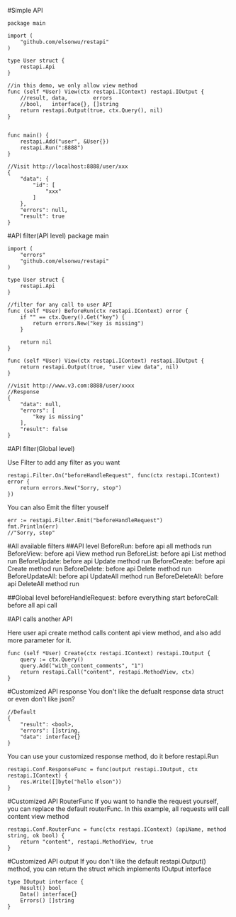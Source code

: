 #Simple API

	package main

	import (
		"github.com/elsonwu/restapi"
	)

	type User struct {
		restapi.Api
	}

	//in this demo, we only allow view method
	func (self *User) View(ctx restapi.IContext) restapi.IOutput {
	    //result, data,        errors
	    //bool,   interface{}, []string
		return restapi.Output(true, ctx.Query(), nil)
	}


	func main() {
		restapi.Add("user", &User{})
		restapi.Run(":8888")
	}
	
	//Visit http://localhost:8888/user/xxx
	{
    	"data": {
        	"id": [
            	"xxx"
        	]
    	},
    	"errors": null,
    	"result": true
	}
	
#API filter(API level)
	package main

	import (
		"errors"
		"github.com/elsonwu/restapi"
	)

	type User struct {
		restapi.Api
	}

	//filter for any call to user API
	func (self *User) BeforeRun(ctx restapi.IContext) error {
		if "" == ctx.Query().Get("key") {
			return errors.New("key is missing")
		}

		return nil
	}

	func (self *User) View(ctx restapi.IContext) restapi.IOutput {
		return restapi.Output(true, "user view data", nil)
	}

	//visit http://www.v3.com:8888/user/xxxx
	//Response
	{
    	"data": null,
    	"errors": [
        	"key is missing"
    	],
    	"result": false
	}
	
#API filter(Global level)

Use Filter to add any filter as you want

	restapi.Filter.On("beforeHandleRequest", func(ctx restapi.IContext) error {
		return errors.New("Sorry, stop")
	})	
	
You can also Emit the filter youself

	err := restapi.Filter.Emit("beforeHandleRequest")
	fmt.Println(err)
	//"Sorry, stop"

#All available filters
##API level
	BeforeRun: before api all methods run
	BeforeView: before api View method run
	BeforeList: before api List method run
	BeforeUpdate: before api Update method run
	BeforeCreate: before api Create method run
	BeforeDelete: before api Delete method run
	BeforeUpdateAll: before api UpdateAll method run
	BeforeDeleteAll: before api DeleteAll method run
	
##Global level
	beforeHandleRequest: before everything start
	beforeCall: before all api call
	
#API calls another API

Here user api create method calls content api view method, and also add more parameter for it.

	func (self *User) Create(ctx restapi.IContext) restapi.IOutput {
		query := ctx.Query()
		query.Add("with_content_comments", "1")
		return restapi.Call("content", restapi.MethodView, ctx)
	}
	
#Customized API response
You don't like the defualt response data struct or even don't like json?

	//Default
	{
		"result": <bool>,
		"errors": []string,
		"data": interface{}
	}
	
You can use your customized response method, do it before restapi.Run

	restapi.Conf.ResponseFunc = func(output restapi.IOutput, ctx restapi.IContext) {
	 	res.Write([]byte("hello elson"))
	}
	
#Customized API RouterFunc
If you want to handle the request yourself, you can replace the default routerFunc.
In this example, all requests will call content view method

	restapi.Conf.RouterFunc = func(ctx restapi.IContext) (apiName, method string, ok bool) {
		return "content", restapi.MethodView, true
	}
		
#Customized API output
If you don't like the default restapi.Output() method, you can return the struct which implements IOutput interface
	
	type IOutput interface {
		Result() bool
		Data() interface{}
		Errors() []string
	}	